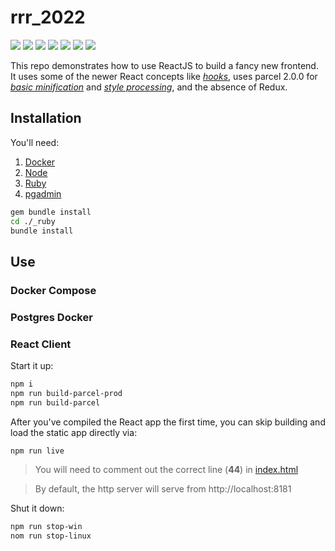 # rrr_2022

[![](https://img.shields.io/badge/React-18.2.0-orange.svg)](https://reactjs.org) [![](https://img.shields.io/badge/parcel-2.7.0-royalblue.svg)](https://parceljs.org/) [![](https://img.shields.io/badge/Node.js-16.17.0-yellowgreen.svg)](https://nodejs.org/en/) [![](https://img.shields.io/badge/Ruby-3.1.2p20-red.svg)](https://www.ruby-lang.org/en/) [![](https://img.shields.io/badge/Rails-7.0.3.1-red.svg)](https://rubyonrails.org/) [![](https://img.shields.io/badge/Docker-blue.svg)](https://www.docker.com/) [![](https://img.shields.io/badge/Postgres-14.5-lightblue.svg)](https://hub.docker.com/_/postgres)

This repo demonstrates how to use ReactJS to build a fancy new frontend. It uses some of the newer React concepts like [*hooks*](https://reactjs.org/docs/hooks-intro.html), uses parcel 2.0.0 for [*basic minification*](https://webpack.js.org/plugins/uglifyjs-webpack-plugin/) and [*style processing*](https://webpack.js.org/plugins/mini-css-extract-plugin/), and the absence of Redux.

## Installation

You'll need:

1. [Docker](https://www.docker.com/)
2. [Node](https://github.com/coreybutler/nvm-windows)
3. [Ruby](https://www.ruby-lang.org/en/)
4. [pgadmin](https://www.pgadmin.org/)

```Bash
gem bundle install
cd ./_ruby
bundle install
```

## Use

### Docker Compose

### Postgres Docker



### React Client

Start it up:

```ZSH
npm i
npm run build-parcel-prod
npm run build-parcel
```

After you've compiled the React app the first time, you can skip building and load the static app directly via:

```ZSH
npm run live
```

> You will need to comment out the correct line (**44**) in [index.html](public/index.html#L44)

> By default, the http server will serve from http://localhost:8181

Shut it down:

```ZSH
npm run stop-win
nom run stop-linux
```
